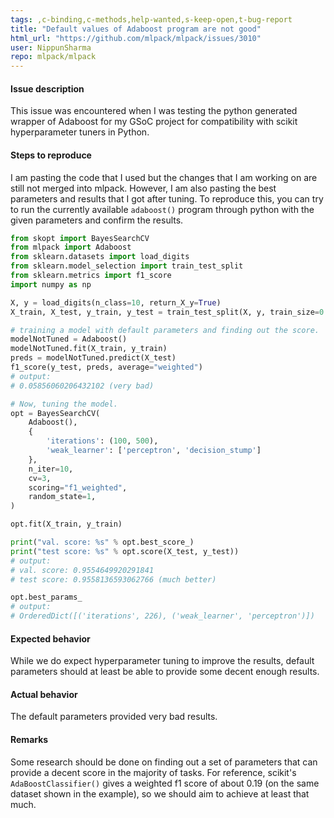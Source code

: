 ```yaml
---
tags: ,c-binding,c-methods,help-wanted,s-keep-open,t-bug-report
title: "Default values of Adaboost program are not good"
html_url: "https://github.com/mlpack/mlpack/issues/3010"
user: NippunSharma
repo: mlpack/mlpack
---
```


#### Issue description

This issue was encountered when I was testing the python generated wrapper of Adaboost for my GSoC project for compatibility with scikit hyperparameter tuners in Python.

#### Steps to reproduce

I am pasting the code that I used but the changes that I am working on are still not merged into mlpack.
However, I am also pasting the best parameters and results that I got after tuning. To reproduce this, you can
try to run the currently available `adaboost()` program through python with the given parameters and confirm the results.

```python
from skopt import BayesSearchCV
from mlpack import Adaboost
from sklearn.datasets import load_digits
from sklearn.model_selection import train_test_split
from sklearn.metrics import f1_score
import numpy as np

X, y = load_digits(n_class=10, return_X_y=True)
X_train, X_test, y_train, y_test = train_test_split(X, y, train_size=0.75, test_size=.25, random_state=0)

# training a model with default parameters and finding out the score.
modelNotTuned = Adaboost()
modelNotTuned.fit(X_train, y_train)
preds = modelNotTuned.predict(X_test)
f1_score(y_test, preds, average="weighted")
# output:
# 0.05856060206432102 (very bad)

# Now, tuning the model.
opt = BayesSearchCV(
    Adaboost(),
    {
        'iterations': (100, 500),
        'weak_learner': ['perceptron', 'decision_stump']
    },
    n_iter=10,
    cv=3,
    scoring="f1_weighted",
    random_state=1,
)

opt.fit(X_train, y_train)

print("val. score: %s" % opt.best_score_)
print("test score: %s" % opt.score(X_test, y_test))
# output: 
# val. score: 0.9554649920291841
# test score: 0.9558136593062766 (much better)

opt.best_params_
# output:
# OrderedDict([('iterations', 226), ('weak_learner', 'perceptron')])
```
#### Expected behavior
While we do expect hyperparameter tuning to improve the results, default parameters should
at least be able to provide some decent enough results.

#### Actual behavior
The default parameters provided very bad results.

#### Remarks
Some research should be done on finding out a set of parameters that can provide a decent score
in the majority of tasks. For reference, scikit's `AdaBoostClassifier()` gives a weighted f1 score of about
0.19 (on the same dataset shown in the example), so we should aim to achieve at least that much.

